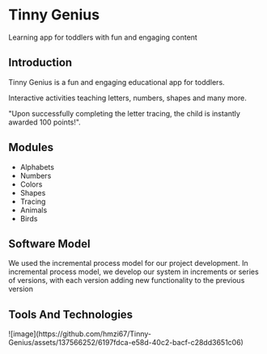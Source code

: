 <h1>Tinny Genius</h1>
<p>Learning app for toddlers with fun and engaging content</p>

<h2>Introduction</h2>
  <p>Tinny Genius is a fun and engaging educational app for toddlers.</p>
  <p>Interactive activities teaching letters, numbers, shapes and many more.</p>
  <p>"Upon successfully completing the letter tracing, the child is instantly awarded 100 points!".</p>
  
<h2>Modules</h2>
<ul>
  <li>Alphabets</li>
  <li>Numbers</li>
  <li>Colors</li>
  <li>Shapes</li>
  <li>Tracing</li>
  <li>Animals</li>
  <li>Birds</li>
</ul>

<h2>Software Model</h2>
<p>We used the incremental process model for our project development. In incremental process model, we develop our system in increments or series of versions, with each version adding new functionality to the previous version </p>

<h2>Tools And Technologies</h2>
![image](https://github.com/hmzi67/Tinny-Genius/assets/137566252/6197fdca-e58d-40c2-bacf-c28dd3651c06)
